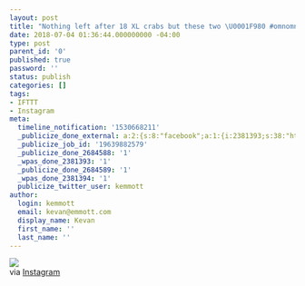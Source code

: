 ```yaml
---
layout: post
title: "Nothing left after 18 XL crabs but these two \U0001F980 #omnomnom"
date: 2018-07-04 01:36:44.000000000 -04:00
type: post
parent_id: '0'
published: true
password: ''
status: publish
categories: []
tags:
- IFTTT
- Instagram
meta:
  timeline_notification: '1530668211'
  _publicize_done_external: a:2:{s:8:"facebook";a:1:{i:2381393;s:38:"https://facebook.com/10155380619526816";}s:7:"twitter";a:1:{i:2381394;s:54:"https://twitter.com/kemmott/status/1014322143188979713";}}
  _publicize_job_id: '19639882579'
  _publicize_done_2684588: '1'
  _wpas_done_2381393: '1'
  _publicize_done_2684589: '1'
  _wpas_done_2381394: '1'
  publicize_twitter_user: kemmott
author:
  login: kemmott
  email: kevan@emmott.com
  display_name: Kevan
  first_name: ''
  last_name: ''
---
```

<div><img src="{{ site.url }}/assets/images/blog/0f14f-36161324_234463410687904_8090018313054191616_n.jpg" style="max-width:600px;" />
<div>via <a href="https://ift.tt/2NoOlJ9">Instagram</a></div>
</div>
